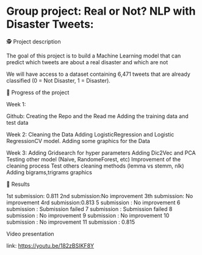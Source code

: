 # Group project: Real or Not? NLP with Disaster Tweets: 

🕵️ Project description

The goal of this project is to build a Machine Learning model that can predict which tweets are about a real disaster and which are not

We will have access to a dataset containing 6,471 tweets that are already classified (0 = Not Disaster, 1 = Disaster).

🚀 Progress of the project

Week 1: 

Github: 
Creating the Repo and the Read me
Adding the training data and test data 

Week 2: 
Cleaning the Data 
Adding LogisticRegression and Logistic RegressionCV model. 
Adding some graphics for the Data

Week 3:
Adding Gridsearch for hyper parameters
Adding Dic2Vec and PCA 
Testing other model (Naive, RandomeForest, etc) 
Improvement of the cleaning process
Test others cleaning methods (lemma vs stemm, nlk)
Adding bigrams,trigrams graphics

🥇 Results

1st submission: 0.811
2nd submission:No improvement
3th submission: No improvement
4rd submission:0.813
5 submission : No improvement
6 submission : Submission failed
7 submission : Submission failed
8 submission : No improvement
9 submission : No improvement
10 submission : No improvement
11 submission : 0.815


Video presentation 

link: https://youtu.be/182zBSIKF8Y






